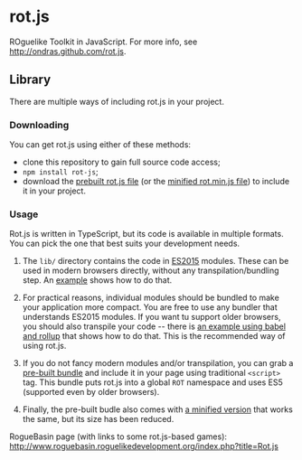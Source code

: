 # rot.js

ROguelike Toolkit in JavaScript. For more info, see http://ondras.github.com/rot.js.

## Library

There are multiple ways of including rot.js in your project.

### Downloading

You can get rot.js using either of these methods:

  - clone this repository to gain full source code access;
  - `npm install rot-js`;
  - download the [prebuilt rot.js file](dist/rot.js) (or the [minified rot.min.js file](dist/rot.min.js)) to include it in your project.

### Usage

Rot.js is written in TypeScript, but its code is available in multiple formats. You can pick the one that best suits your development needs.

  1. The `lib/` directory contains the code in [ES2015](FIXME) modules. These can be used in modern browsers directly, without any transpilation/bundling step. An [example](FIXME) shows how to do that.

  1. For practical reasons, individual modules should be bundled to make your application more compact. You are free to use any bundler that understands ES2015 modules. If you want tu support older browsers, you should also transpile your code -- there is [an example using babel and rollup](FIXME) that shows how to do that. This is the recommended way of using rot.js.

  1. If you do not fancy modern modules and/or transpilation, you can grab a [pre-built bundle](FIXME) and include it in your page using traditional `<script>` tag. This bundle puts rot.js into a global `ROT` namespace and uses ES5 (supported even by older browsers).

  1. Finally, the pre-built budle also comes with [a minified version](FIXME) that works the same, but its size has been reduced. 

RogueBasin page (with links to some rot.js-based games): http://www.roguebasin.roguelikedevelopment.org/index.php?title=Rot.js
